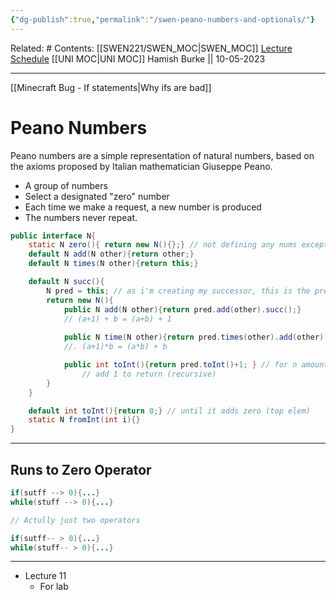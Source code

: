 ```yaml
---
{"dg-publish":true,"permalink":"/swen-peano-numbers-and-optionals/"}
---
```


Related: #
Contents: [[SWEN221/SWEN_MOC\|SWEN_MOC]]
[Lecture Schedule](https://ecs.wgtn.ac.nz/Courses/SWEN221_2023T1/LectureSchedule)
[[UNI MOC\|UNI MOC]]
Hamish Burke || 10-05-2023
***

[[Minecraft Bug - If statements\|Why ifs are bad]]

# Peano Numbers

Peano numbers are a simple representation of natural numbers, based on the axioms proposed by Italian mathematician Giuseppe Peano. 

- A group of numbers
- Select a designated "zero" number
- Each time we make a request, a new number is produced
- The numbers never repeat.

```java
public interface N{
	static N zero(){ return new N(){};} // not defining any nums except for this
	default N add(N other){return other;}
	default N times(N other){return this;}

	default N succ(){
		N pred = this; // as i'm creating my successor, this is the predecessor
		return new N(){
			public N add(N other){return pred.add(other).succ();}
			// (a+1) + b = (a+b) + 1
			
			public N time(N other){return pred.times(other).add(other); }
			//. (a+1)*b = (a*b) + b

			public int toInt(){return pred.toInt()+1; } // for n amount of elems
				// add 1 to return (recursive)
		}
	}

	default int toInt(){return 0;} // until it adds zero (top elem)
	static N fromInt(int i){}
}
```

***

## Runs to Zero Operator

```java
if(sutff --> 0){...}
while(stuff --> 0){...}

// Actully just two operators

if(sutff-- > 0){...}
while(stuff-- > 0){...}

```

****

- Lecture 11 
	- For lab

